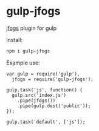 # gulp-jfogs
[jfogs](https://github.com/zswang/jfogs) plugin for gulp

install:
```sh
npm i gulp-jfogs
```

Example use:
```
var gulp = require('gulp'),
  jfogs = require('gulp-jfogs');

gulp.task('js', function() {
  gulp.src('index.js')
    .pipe(jfogs())
    .pipe(gulp.dest('public'));
});

gulp.task('default', ['js']);
```
